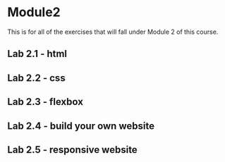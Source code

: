 # Module2
This is for all of the exercises that will fall under Module 2 of this course.

## Lab 2.1 - html

## Lab 2.2 - css

## Lab 2.3 - flexbox

## Lab 2.4 - build your own website

## Lab 2.5 - responsive website
